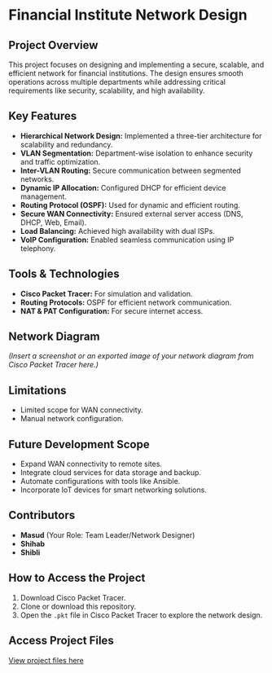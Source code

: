 # Financial Institute Network Design

## Project Overview
This project focuses on designing and implementing a secure, scalable, and efficient network for financial institutions. The design ensures smooth operations across multiple departments while addressing critical requirements like security, scalability, and high availability.

## Key Features
- **Hierarchical Network Design:** Implemented a three-tier architecture for scalability and redundancy.
- **VLAN Segmentation:** Department-wise isolation to enhance security and traffic optimization.
- **Inter-VLAN Routing:** Secure communication between segmented networks.
- **Dynamic IP Allocation:** Configured DHCP for efficient device management.
- **Routing Protocol (OSPF):** Used for dynamic and efficient routing.
- **Secure WAN Connectivity:** Ensured external server access (DNS, DHCP, Web, Email).
- **Load Balancing:** Achieved high availability with dual ISPs.
- **VoIP Configuration:** Enabled seamless communication using IP telephony.

## Tools & Technologies
- **Cisco Packet Tracer:** For simulation and validation.
- **Routing Protocols:** OSPF for efficient network communication.
- **NAT & PAT Configuration:** For secure internet access.

## Network Diagram
*(Insert a screenshot or an exported image of your network diagram from Cisco Packet Tracer here.)*

## Limitations
- Limited scope for WAN connectivity.
- Manual network configuration.

## Future Development Scope
- Expand WAN connectivity to remote sites.
- Integrate cloud services for data storage and backup.
- Automate configurations with tools like Ansible.
- Incorporate IoT devices for smart networking solutions.

## Contributors
- **Masud** (Your Role: Team Leader/Network Designer)  
- **Shihab**  
- **Shibli**

## How to Access the Project
1. Download Cisco Packet Tracer.
2. Clone or download this repository.
3. Open the `.pkt` file in Cisco Packet Tracer to explore the network design.

 ## Access Project Files  
[View project files here](Google_Drive_Link.md)
